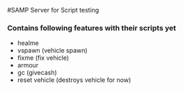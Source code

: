 #SAMP Server for Script testing

### Contains following features with their scripts yet

* healme
* vspawn (vehicle spawn)
* fixme (fix vehicle)
* armour 
* gc (givecash)
* reset vehicle (destroys vehicle for now)